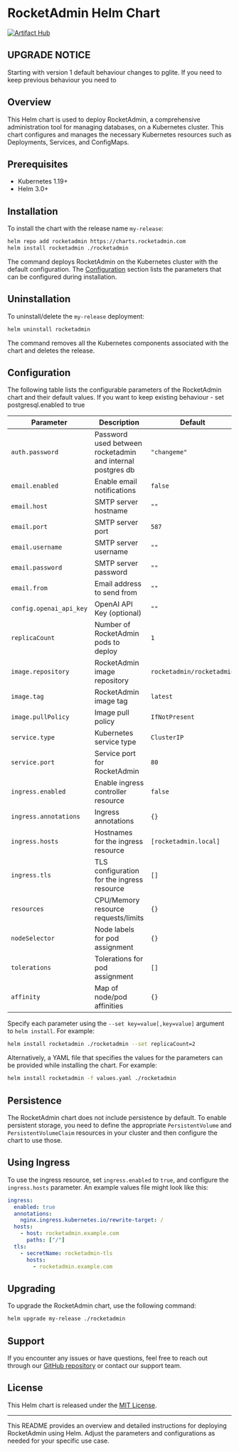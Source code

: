 # RocketAdmin Helm Chart

[![Artifact Hub](https://img.shields.io/endpoint?url=https://artifacthub.io/badge/repository/rocketadmin)](https://artifacthub.io/packages/search?repo=rocketadmin)

## UPGRADE NOTICE

Starting with version 1 default behaviour changes to pglite. If you need to keep previous behaviour you need to 

## Overview

This Helm chart is used to deploy RocketAdmin, a comprehensive administration tool for managing databases, on a Kubernetes cluster. This chart configures and manages the necessary Kubernetes resources such as Deployments, Services, and ConfigMaps.

## Prerequisites

- Kubernetes 1.19+
- Helm 3.0+

## Installation

To install the chart with the release name `my-release`:

```bash
helm repo add rocketadmin https://charts.rocketadmin.com
helm install rocketadmin ./rocketadmin
```

The command deploys RocketAdmin on the Kubernetes cluster with the default configuration. The [Configuration](#configuration) section lists the parameters that can be configured during installation.

## Uninstallation

To uninstall/delete the `my-release` deployment:

```bash
helm uninstall rocketadmin
```

The command removes all the Kubernetes components associated with the chart and deletes the release.

## Configuration

The following table lists the configurable parameters of the RocketAdmin chart and their default values. If you want to keep existing behaviour - set postgresql.enabled to true

| Parameter                          | Description                                                  | Default                       |
| ---------------------------------- | ------------------------------------------------------------ | ----------------------------- |
| `auth.password`                    | Password used between rocketadmin and internal postgres db   | `"changeme"`                  |
| `email.enabled`                    | Enable email notifications                                   | `false`                       |
| `email.host`                       | SMTP server hostname                                         | `""`                          |
| `email.port`                       | SMTP server port                                             | `587`                         |
| `email.username`                   | SMTP server username                                         | `""`                          |
| `email.password`                   | SMTP server password                                         | `""`                          |
| `email.from`                       | Email address to send from                                   | `""`                          |
| `config.openai_api_key`            | OpenAI API Key (optional)                                    | `""`                          |
| `replicaCount`                     | Number of RocketAdmin pods to deploy                         | `1`                           |
| `image.repository`                 | RocketAdmin image repository                                 | `rocketadmin/rocketadmin`     |
| `image.tag`                        | RocketAdmin image tag                                        | `latest`                      |
| `image.pullPolicy`                 | Image pull policy                                            | `IfNotPresent`                |
| `service.type`                     | Kubernetes service type                                      | `ClusterIP`                   |
| `service.port`                     | Service port for RocketAdmin                                 | `80`                          |
| `ingress.enabled`                  | Enable ingress controller resource                           | `false`                       |
| `ingress.annotations`              | Ingress annotations                                          | `{}`                          |
| `ingress.hosts`                    | Hostnames for the ingress resource                           | `[rocketadmin.local]`         |
| `ingress.tls`                      | TLS configuration for the ingress resource                   | `[]`                          |
| `resources`                        | CPU/Memory resource requests/limits                          | `{}`                          |
| `nodeSelector`                     | Node labels for pod assignment                               | `{}`                          |
| `tolerations`                      | Tolerations for pod assignment                               | `[]`                          |
| `affinity`                         | Map of node/pod affinities                                   | `{}`                          |

Specify each parameter using the `--set key=value[,key=value]` argument to `helm install`. For example:

```bash
helm install rocketadmin ./rocketadmin --set replicaCount=2
```

Alternatively, a YAML file that specifies the values for the parameters can be provided while installing the chart. For example:

```bash
helm install rocketadmin -f values.yaml ./rocketadmin
```

## Persistence

The RocketAdmin chart does not include persistence by default. To enable persistent storage, you need to define the appropriate `PersistentVolume` and `PersistentVolumeClaim` resources in your cluster and then configure the chart to use those.

## Using Ingress

To use the ingress resource, set `ingress.enabled` to `true`, and configure the `ingress.hosts` parameter. An example values file might look like this:

```yaml
ingress:
  enabled: true
  annotations:
    nginx.ingress.kubernetes.io/rewrite-target: /
  hosts:
    - host: rocketadmin.example.com
      paths: ["/"]
  tls:
    - secretName: rocketadmin-tls
      hosts:
        - rocketadmin.example.com
```

## Upgrading

To upgrade the RocketAdmin chart, use the following command:

```bash
helm upgrade my-release ./rocketadmin
```

## Support

If you encounter any issues or have questions, feel free to reach out through our [GitHub repository](https://github.com/rocketadmin/rocketadmin) or contact our support team.

## License

This Helm chart is released under the [MIT License](LICENSE.md).

---

This README provides an overview and detailed instructions for deploying RocketAdmin using Helm. Adjust the parameters and configurations as needed for your specific use case.
